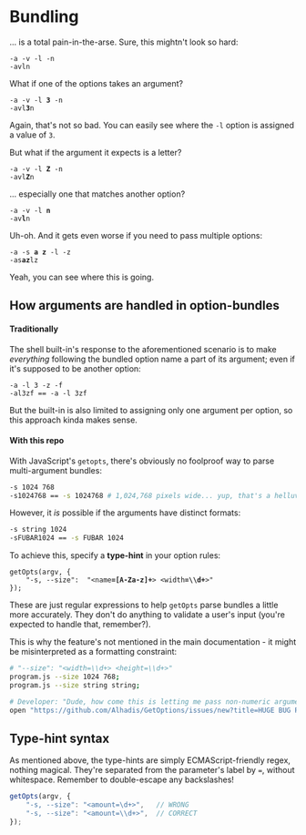 Bundling
========

... is a total pain-in-the-arse. Sure, this mightn't look so hard:

```
-a -v -l -n
-avln
```

What if one of the options takes an argument?

<pre><code>-a -v -l <b>3</b> -n
-avl<b>3</b>n</code></pre>


Again, that's not so bad. You can easily see where the `-l` option is assigned a value of `3`.

But what if the argument it expects is a letter?

<pre><code>-a -v -l <b>Z</b> -n
-avl<b>Z</b>n</code></pre>

... especially one that matches another option?

<pre><code>-a -v -l <b>n</b>
-av<b>l</b>n</code></pre>


Uh-oh. And it gets even worse if you need to pass multiple options:

<pre><code>-a -s <b>a z</b> -l -z
-as<b>az</b>lz</code></pre>

Yeah, you can see where this is going.



How arguments are handled in option-bundles
-------------------------------------------

#### Traditionally
The shell built-in's response to the aforementioned scenario is to make *everything* following the bundled option name a part of its argument; even if it's supposed to be another option:
```
-a -l 3 -z -f
-al3zf == -a -l 3zf
```

But the built-in is also limited to assigning only one argument per option, so this approach kinda makes sense.


#### With this repo

With JavaScript's `getopts`, there's obviously no foolproof way to parse multi-argument bundles:
```bash
-s 1024 768
-s1024768 == -s 1024768 # 1,024,768 pixels wide... yup, that's a helluva widescreen monitor
```

However, it *is* possible if the arguments have distinct formats:
```bash
-s string 1024
-sFUBAR1024 == -s FUBAR 1024
```

To achieve this, specify a **type-hint** in your option rules:
<pre><code>getOpts(argv, {
    "-s, --size":  "&lt;name<b>=[A-Za-z]+</b>&gt; &lt;width<b>=\\d+</b>&gt;"
});</code></pre>


These are just regular expressions to help `getOpts` parse bundles a little more accurately. They don't do anything to validate a user's input (you're expected to handle that, remember?).

This is why the feature's not mentioned in the main documentation - it might be misinterpreted as a formatting constraint:
```bash
# "--size": "<width=\\d+> <height=\\d+>"
program.js --size 1024 768;
program.js --size string string;

# Developer: "Dude, how come this is letting me pass non-numeric arguments?!"
open "https://github.com/Alhadis/GetOptions/issues/new?title=HUGE BUG RIGHT HERE, BRO"
```


Type-hint syntax
----------------

As mentioned above, the type-hints are simply ECMAScript-friendly regex, nothing magical. They're separated from the parameter's label by `=`, without whitespace. Remember to double-escape any backslashes!
```js
getOpts(argv, {
    "-s, --size": "<amount=\d+>",   // WRONG
    "-s, --size": "<amount=\\d+>",  // CORRECT
});
```
